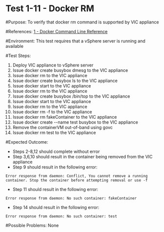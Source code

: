 Test 1-11 - Docker RM
=======

#Purpose:
To verify that docker rm command is supported by VIC appliance

#References:
[1 - Docker Command Line Reference](https://docs.docker.com/engine/reference/commandline/rm/)

#Environment:
This test requires that a vSphere server is running and available

#Test Steps:
1. Deploy VIC appliance to vSphere server
2. Issue docker create busybox dmesg to the VIC appliance
3. Issue docker rm <containerID> to the VIC appliance
4. Issue docker create busybox ls to the VIC appliance
5. Issue docker start <containerID> to the VIC appliance
6. Issue docker rm <containerID> to the VIC appliance
7. Issue docker create busybox /bin/top to the VIC appliance
8. Issue docker start <containerID> to the VIC appliance
9. Issue docker rm <containerID> to the VIC appliance
10. Issue docker rm -f <containerID> to the VIC appliance
11. Issue docker rm fakeContainer to the VIC appliance
12. Issue docker create --name test busybox to the VIC appliance
13. Remove the containerVM out-of-band using govc
14. Issue docker rm test to the VIC appliance

#Expected Outcome:
* Steps 2-8,12 should complete without error
* Step 3,6,10 should result in the container being removed from the VIC appliance
* Step 9 should result in the following error:  
```
Error response from daemon: Conflict, You cannot remove a running container. Stop the container before attempting removal or use -f
```
* Step 11 should result in the following error:  
```
Error response from daemon: No such container: fakeContainer
```
* Step 14 should result in the following error:  
```
Error response from daemon: No such container: test
```

#Possible Problems:
None
